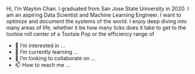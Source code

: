 Hi, I’m Waylon Chan. I graduated from San Jose State University in 2020. I am an aspiring Data Scientist and Machine Learning Engineer. I want to optimize and document the systems of the world. I enjoy deep diving into many areas of life, whether it be how many licks does it take to get to the tootsie roll center of a Tootsie Pop or the efficiency range of 
- 👀 I’m interested in ...
- 🌱 I’m currently learning ...
- 💞️ I’m looking to collaborate on ...
- 📫 How to reach me ...

<!---
chouwwa/chouwwa is a ✨ special ✨ repository because its `README.md` (this file) appears on your GitHub profile.
You can click the Preview link to take a look at your changes.
--->
